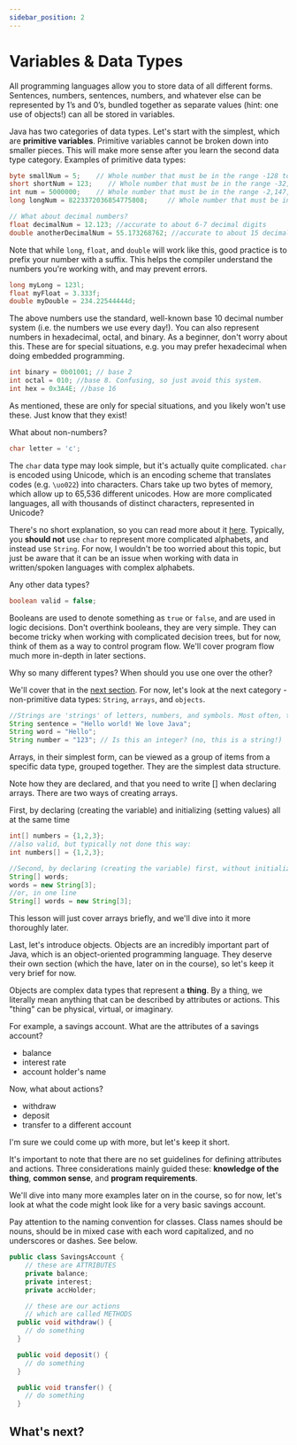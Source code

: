 ```yaml
---
sidebar_position: 2
---
```


# Variables & Data Types

All programming languages allow you to store data of all different forms. Sentences, numbers, sentences, numbers, and whatever else can be represented by 1’s and 0’s, bundled together as separate values (hint: one use of objects!) can all be stored in variables.

Java has two categories of data types. Let's start with the simplest, which are **primitive variables**. Primitive variables cannot be broken down into smaller pieces. This will make more sense after you learn the second data type category. Examples of primitive data types:

```java
byte smallNum = 5;    // Whole number that must be in the range -128 to 127
short shortNum = 123;    // Whole number that must be in the range -32,768 to 32,767
int num = 5000000;    // Whole number that must be in the range -2,147,483,648 to 2,147,483,647
long longNum = 8223372036854775808;     // Whole number that must be in the range -9,223,372,036,854,775,808 to 9,223,372,036,854,775,807

// What about decimal numbers?
float decimalNum = 12.123; //accurate to about 6-7 decimal digits
double anotherDecimalNum = 55.173268762; //accurate to about 15 decimal digits

```

Note that while `long`, `float`, and `double` will work like this, good practice is to prefix your number with a suffix. This helps the compiler understand the numbers you're working with, and may prevent errors.

```java
long myLong = 123l;
float myFloat = 3.333f;
double myDouble = 234.22544444d;
```

The above numbers use the standard, well-known base 10 decimal number system (i.e. the numbers we use every day!). You can also represent numbers in hexadecimal, octal, and binary. As a beginner, don't worry about this. These are for special situations, e.g. you may prefer hexadecimal when doing embedded programming.

```java
int binary = 0b01001; // base 2
int octal = 010; //base 8. Confusing, so just avoid this system.
int hex = 0x3A4E; //base 16
```

As mentioned, these are only for special situations, and you likely won't use these. Just know that they exist!

What about non-numbers?

```java
char letter = 'c';
```

The `char` data type may look simple, but it's actually quite complicated. `char` is encoded using Unicode, which is an encoding scheme that translates codes (e.g. `\uo022`) into characters. Chars take up two bytes of memory, which allow up to 65,536 different unicodes. How are more complicated languages, all with thousands of distinct characters, represented in Unicode?

There's no short explanation, so you can read more about it [here](https://en.wikipedia.org/wiki/Japanese_language_and_computers). Typically, you **should not** use `char` to represent more complicated alphabets, and instead use `String`. For now, I wouldn't be too worried about this topic, but just be aware that it can be an issue when working with data in written/spoken languages with complex alphabets.

Any other data types?

```java
boolean valid = false;
```

Booleans are used to denote something as `true` or `false`, and are used in logic decisions. Don't overthink booleans, they are very simple. They can become tricky when working with complicated decision trees, but for now, think of them as a way to control program flow. We'll cover program flow much more in-depth in later sections.

Why so many different types? When should you use one over the other?

We'll cover that in the [next section](./comparing-data-types). For now, let's look at the next category - non-primitive data types: `String`, `arrays`, and `objects`.

```java
//Strings are 'strings' of letters, numbers, and symbols. Most often, they represent words or sentences
String sentence = "Hello world! We love Java";
String word = "Hello";
String number = "123"; // Is this an integer? (no, this is a string!)
```

Arrays, in their simplest form, can be viewed as a group of items from a specific data type, grouped together. They are the simplest data structure.

Note how they are declared, and that you need to write [] when declaring arrays. There are two ways of creating arrays.

First, by declaring (creating the variable) and initializing (setting values) all at the same time

```java
int[] numbers = {1,2,3};
//also valid, but typically not done this way:
int numbers[] = {1,2,3};

//Second, by declaring (creating the variable) first, without initializing (setting values)
String[] words;
words = new String[3];
//or, in one line
String[] words = new String[3];
```

This lesson will just cover arrays briefly, and we'll dive into it more thoroughly later.

Last, let's introduce objects. Objects are an incredibly important part of Java, which is an object-oriented programming language. They deserve their own section (which the have, later on in the course), so let's keep it very brief for now.

Objects are complex data types that represent a **thing**. By a thing, we literally mean anything that can be described by attributes or actions. This "thing" can be physical, virtual, or imaginary.

For example, a savings account. What are the attributes of a savings account?

- balance
- interest rate
- account holder's name

Now, what about actions?

- withdraw
- deposit
- transfer to a different account

I'm sure we could come up with more, but let's keep it short.

It's important to note that there are no set guidelines for defining attributes and actions. Three considerations mainly guided these: **knowledge of the thing**, **common sense**, and **program requirements**.

We'll dive into many more examples later on in the course, so for now, let's look at what the code might look like for a very basic savings account.

Pay attention to the naming convention for classes. Class names should be nouns, should be in mixed case with each word capitalized, and no underscores or dashes. See below.

```java
public class SavingsAccount {
    // these are ATTRIBUTES
    private balance;
    private interest;
    private accHolder;

    // these are our actions
    // which are called METHODS
  public void withdraw() {
    // do something
  }

  public void deposit() {
    // do something
  }

  public void transfer() {
    // do something
  }
```

## What's next?
